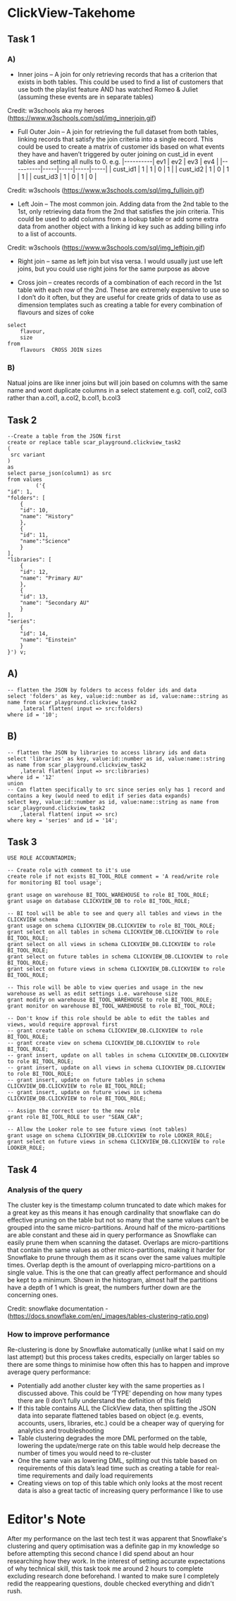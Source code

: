 # ClickView-Takehome
## Task 1
### A)
- Inner joins – A join for only retrieving records that has a criterion that exists in both tables. This could be used to find a list of customers that use both the playlist feature AND has watched Romeo & Juliet (assuming these events are in separate tables)

Credit: w3schools aka my heroes (https://www.w3schools.com/sql/img_innerjoin.gif)

- Full Outer Join – A join for retrieving the full dataset from both tables, linking records that satisfy the join criteria into a single record. This could be used to create a matrix of customer ids based on what events they have and haven’t triggered by outer joining on cust_id in event tables and setting all nulls to 0.
e.g.
|----------| ev1 | ev2 | ev3 | ev4 |
|----------|-----|-----|-----|-----|
| cust_id1 | 1   | 1   | 0   | 1   |
| cust_id2 | 1   | 0   | 1   | 1   |
| cust_id3 | 1   | 0   | 1   | 0   |

Credit: w3schools (https://www.w3schools.com/sql/img_fulljoin.gif)

- Left Join – The most common join. Adding data from the 2nd table to the 1st, only retrieving data from the 2nd that satisfies the join criteria. This could be used to add columns from a lookup table or add some extra data from another object with a linking id key such as adding billing info to a list of accounts.

Credit: w3schools (https://www.w3schools.com/sql/img_leftjoin.gif)

- Right join – same as left join but visa versa. I would usually just use left joins, but you could use right joins for the same purpose as above

- Cross join – creates records of a combination of each record in the 1st table with each row of the 2nd. These are extremely expensive to use so I don’t do it often, but they are useful for create grids of data to use as dimension templates such as creating a table for every combination of flavours and sizes of coke
```
select
    flavour,
    size
from
    flavours  CROSS JOIN sizes
```

### B)
Natual joins are like inner joins but will join based on columns with the same name and wont duplicate columns in a select statement e.g. col1, col2, col3 rather than a.col1, a.col2, b.col1, b.col3

## Task 2
```
--Create a table from the JSON first
create or replace table scar_playground.clickview_task2
(
 src variant
)
as
select parse_json(column1) as src
from values
         ('{
"id": 1,
"folders": [
    {
    "id": 10,
    "name": "History"
    },
    {
    "id": 11,
    "name":"Science"
    }
],
"libraries": [
    {
    "id": 12,
    "name": "Primary AU"
    },
    {
    "id": 13,
    "name": "Secondary AU"
    }
],
"series":
    {
    "id": 14,
    "name": "Einstein"
    }
}') v;
```
## A)
```
-- flatten the JSON by folders to access folder ids and data
select 'folders' as key, value:id::number as id, value:name::string as name from scar_playground.clickview_task2
    ,lateral flatten( input => src:folders)
where id = '10';
```
## B)
```
-- flatten the JSON by libraries to access library ids and data
select 'libraries' as key, value:id::number as id, value:name::string as name from scar_playground.clickview_task2
    ,lateral flatten( input => src:libraries)
where id = '12'
union
-- Can flatten specifically to src since series only has 1 record and contains a key (would need to edit if series data expands)
select key, value:id::number as id, value:name::string as name from scar_playground.clickview_task2
    ,lateral flatten( input => src)
where key = 'series' and id = '14';
```

## Task 3
```-- Use security team or account admin account so appropriate owner appears in logs
USE ROLE ACCOUNTADMIN;

-- Create role with comment to it's use
create role if not exists BI_TOOL_ROLE comment = 'A read/write role for monitoring BI tool usage';

grant usage on warehouse BI_TOOL_WAREHOUSE to role BI_TOOL_ROLE;
grant usage on database CLICKVIEW_DB to role BI_TOOL_ROLE;

-- BI tool will be able to see and query all tables and views in the CLICKVIEW schema
grant usage on schema CLICKVIEW_DB.CLICKVIEW to role BI_TOOL_ROLE;
grant select on all tables in schema CLICKVIEW_DB.CLICKVIEW to role BI_TOOL_ROLE;
grant select on all views in schema CLICKVIEW_DB.CLICKVIEW to role BI_TOOL_ROLE;
grant select on future tables in schema CLICKVIEW_DB.CLICKVIEW to role BI_TOOL_ROLE;
grant select on future views in schema CLICKVIEW_DB.CLICKVIEW to role BI_TOOL_ROLE;

-- This role will be able to view queries and usage in the new warehouse as well as edit settings i.e. warehouse size
grant modify on warehouse BI_TOOL_WAREHOUSE to role BI_TOOL_ROLE;
grant monitor on warehouse BI_TOOL_WAREHOUSE to role BI_TOOL_ROLE;

-- Don't know if this role should be able to edit the tables and views, would require approval first
-- grant create table on schema CLICKVIEW_DB.CLICKVIEW to role BI_TOOL_ROLE;
-- grant create view on schema CLICKVIEW_DB.CLICKVIEW to role BI_TOOL_ROLE;
-- grant insert, update on all tables in schema CLICKVIEW_DB.CLICKVIEW to role BI_TOOL_ROLE;
-- grant insert, update on all views in schema CLICKVIEW_DB.CLICKVIEW to role BI_TOOL_ROLE;
-- grant insert, update on future tables in schema CLICKVIEW_DB.CLICKVIEW to role BI_TOOL_ROLE;
-- grant insert, update on future views in schema CLICKVIEW_DB.CLICKVIEW to role BI_TOOL_ROLE;

-- Assign the correct user to the new role
grant role BI_TOOL_ROLE to user "SEAN_CAR";

-- Allow the Looker role to see future views (not tables)
grant usage on schema CLICKVIEW_DB.CLICKVIEW to role LOOKER_ROLE;
grant select on future views in schema CLICKVIEW_DB.CLICKVIEW to role LOOKER_ROLE;
```
## Task 4

### Analysis of the query
The cluster key is the timestamp column truncated to date which makes for a great key as this means it has enough cardinality that snowflake can do effective pruning on the table but not so many that the same values can’t be grouped into the same micro-partitions. Around half of the micro-partitions are able constant and these aid in query performance as Snowflake can easily prune them when scanning the dataset. Overlaps are micro-partitions that contain the same values as other micro-partitions, making it harder for Snowflake to prune through them as it scans over the same values multiple times. Overlap depth is the amount of overlapping micro-partitions on a single value. This is the one that can greatly affect performance and should be kept to a minimum. Shown in the histogram, almost half the partitions have a depth of 1 which is great, the numbers further down are the concerning ones.

Credit: snowflake documentation - (https://docs.snowflake.com/en/_images/tables-clustering-ratio.png)

### How to improve performance

Re-clustering is done by Snowflake automatically (unlike what I said on my last attempt) but this process takes credits, especially on larger tables so there are some things to minimise how often this has to happen and improve average query performance:

-	Potentially add another cluster key with the same properties as I discussed above. This could be ‘TYPE’ depending on how many types there are (I don’t fully understand the definition of this field)
-	If this table contains ALL the ClickView data, then splitting the JSON data into separate flattened tables based on object (e.g. events, accounts, users, libraries, etc.) could be a cheaper way of querying for analytics and troubleshooting
-	Table clustering degrades the more DML performed on the table, lowering the update/merge rate on this table would help decrease the number of times you would need to re-cluster
-	One the same vain as lowering DML, splitting out this table based on requirements of this data’s lead time such as creating a table for real-time requirements and daily load requirements
- Creating views on top of this table which only looks at the most recent data is also a great tactic of increasing query performance I like to use

# Editor's Note
After my performance on the last tech test it was apparent that Snowflake's clustering and query optimisation was a definite gap in my knowledge so before attempting this second chance I did spend about an hour researching how they work. In the interest of setting accurate expectations of why technical skill, this task took me around 2 hours to complete excluding research done beforehand. I wanted to make sure I completely redid the reappearing questions, double checked everything and didn't rush.
